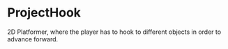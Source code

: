 # ProjectHook
2D Platformer, where the player has to hook to different objects in order to advance forward.
